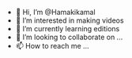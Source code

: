 - 👋 Hi, I’m @Hamakikamal
- 👀 I’m interested in making videos
- 🌱 I’m currently learning editions
- 💞️ I’m looking to collaborate on ...
- 📫 How to reach me ...

<!---
Hamakikamal/Hamakikamal is a ✨ special ✨ repository because its `README.md` (this file) appears on your GitHub profile.
You can click the Preview link to take a look at your changes.
--->
